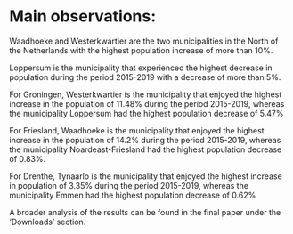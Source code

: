 # Main observations:

Waadhoeke and Westerkwartier are the two municipalities in the North of the Netherlands with the highest population increase of more than 10%.

Loppersum is the municipality that experienced the highest decrease in population during the period 2015-2019 with a decrease of more than 5%.

For Groningen, Westerkwartier is the municipality that enjoyed the highest increase in the population of 11.48% during the period 2015-2019, whereas the municipality Loppersum had the highest population decrease of 5.47%

For Friesland, Waadhoeke is the municipality that enjoyed the highest increase in the population of 14.2% during the period 2015-2019, whereas the municipality Noardeast-Friesland had the highest population decrease of 0.83%.

For Drenthe, Tynaarlo is the municipality that enjoyed the highest increase in population of 3.35% during the period 2015-2019, whereas the municipality Emmen had the highest population decrease of 0.62%


A broader analysis of the results can be found in the final paper under the ‘Downloads’ section.
